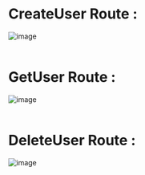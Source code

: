 # CreateUser Route :
![image](https://github.com/Mitesh2020/MongoDB_REST_API/assets/75556442/8adcb5e9-bbb2-46ef-a050-f078e6bce73b)
<br><br>

# GetUser Route :
![image](https://github.com/Mitesh2020/MongoDB_REST_API/assets/75556442/20288900-d62c-458b-8f77-813810203427)
<br><br>

# DeleteUser Route :
![image](https://github.com/Mitesh2020/MongoDB_REST_API/assets/75556442/0d0ba540-dc45-45c9-944b-8310d69b6d1f)


